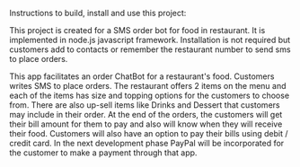 Instructions to build, install and use this project:

This project is created for a SMS order bot for food in restaurant. It is implemented in node.js javascript framework. Installation is not required but customers add to contacts or remember the restaurant number to send sms to place orders.

This app facilitates an order ChatBot for a restaurant's food. Customers writes SMS to place orders. The restaurant offers 2 items on the menu and each of the items has size and topping options for the customers to choose from. There are also up-sell items like Drinks and Dessert that customers may include in their order. At the end of the orders, the customers will get their bill amount for them to pay and also will know when they will receive their food.  Customers will also have an option to pay their bills using debit / credit card. In the next development phase PayPal will be incorporated for the customer to make a payment through that app.